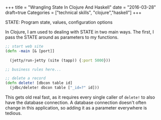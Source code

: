 +++
title = "Wrangling State In Clojure And Haskell"
date = "2016-03-28"
draft=true
Categories = ["technical skills", "clojure","haskell"]
+++

STATE: Program state, values, configuration options

In Clojure, I am used to dealing with STATE in two main ways. The first, I pass
the STATE around as parameters to my functions.

``` clojure
;; start web site
(defn -main [& [port]]
  
  (jetty/run-jetty (site (tapp)) {:port 5000}))

;; business rules here...

;; delete a record
(defn delete! [dbcon table id]
  (jdbc/delete! dbcon table ["_id=?" id]))
```

This gets old real fast, as it requires every single caller of ```delete!``` to
also have the database connection. A database connection doesn't often change in
this application, so adding it as a parameter everywhere is tedious.
